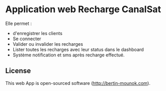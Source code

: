 # Application web Recharge CanalSat

Elle permet :

- d'enregistrer les clients
- Se connecter
- Valider ou invalider les recharges
- Lister toutes les recharges avec leur status dans le dashboard
- Système notification et sms après recharge effectué.


## License

This web App is open-sourced software (http://bertin-mounok.com).